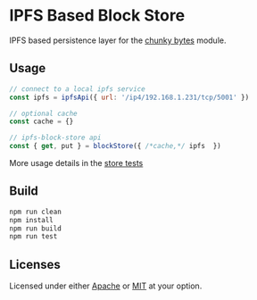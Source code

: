 # IPFS Based Block Store

IPFS based persistence layer for the [chunky bytes](https://www.npmjs.com/package/@dstanesc/store-chunky-bytes) module. 

## Usage

```js
// connect to a local ipfs service
const ipfs = ipfsApi({ url: '/ip4/192.168.1.231/tcp/5001' })

// optional cache
const cache = {}

// ipfs-block-store api
const { get, put } = blockStore({ /*cache,*/ ipfs  })

```
More usage details in the [store tests](https://github.com/dstanesc/ipfs-block-store/blob/e5a1198cbe30d53f45f4a9f1ae663df9e4f1ed21/src/__tests__/block-store.test.ts#L12)

## Build

```sh
npm run clean
npm install
npm run build
npm run test
```

## Licenses

Licensed under either [Apache](./LICENSE-APACHE) or [MIT](./LICENSE-MIT) at your option.
